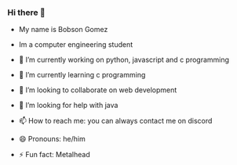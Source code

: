 ### Hi there 👋
- My name is Bobson Gomez
- Im a computer engineering student 





- 🔭 I’m currently working on python, javascript and c programming 
- 🌱 I’m currently learning c programming 
- 👯 I’m looking to collaborate on web development 
- 🤔 I’m looking for help with java
- 📫 How to reach me: you can always contact me on discord 
- 😄 Pronouns: he/him
- ⚡ Fun fact: Metalhead 

